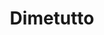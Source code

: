 ---
restaurant_type: Italien
title: Dimetutto
diet: "vegetarian-friendly"
description: Un restaurant italien contemporain offrant des pizzas artisanales, des pâtes fraîches et des spécialités italiennes dans une ambiance moderne et décontractée.
location: 92 rue Wellington Nord, Sherbrooke
order: 9
--- 